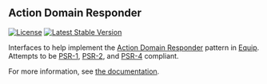 ## Action Domain Responder

[![License](https://img.shields.io/packagist/l/equip/adr.svg)](https://github.com/equip/adr/blob/master/LICENSE)
[![Latest Stable Version](https://img.shields.io/packagist/v/equip/adr.svg)](https://packagist.org/packages/equip/adr)

Interfaces to help implement the [Action Domain Responder](http://pmjones.io/adr/) pattern in [Equip](http://equip.github.io/).
Attempts to be [PSR-1](http://www.php-fig.org/psr/psr-1/), [PSR-2](http://www.php-fig.org/psr/psr-2/),
and [PSR-4](http://www.php-fig.org/psr/psr-4/) compliant.

For more information, see [the documentation](http://equipframework.readthedocs.org/).
